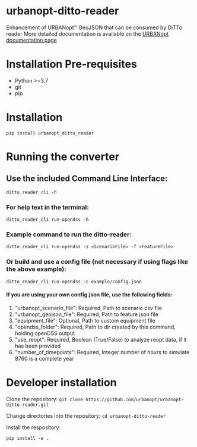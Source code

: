 # urbanopt-ditto-reader
Enhancement of URBANopt™ GeoJSON that can be consumed by DiTTo reader
More detailed documentation is available on the [URBANopt documentation page](https://docs.urbanopt.net/opendss/opendss.html)

# Installation Pre-requisites
- Python >=3.7
- git
- pip

# Installation

`pip install urbanopt_ditto_reader`

# Running the converter

## Use the included Command Line Interface:

`ditto_reader_cli -h`

### For help text in the terminal:
`ditto_reader_cli run-opendss -h`

### Example command to run the ditto-reader:
`ditto_reader_cli run-opendss -s <ScenarioFile> -f <FeatureFile>`

### Or build and use a config file (not necessary if using flags like the above example):
`ditto_reader_cli run-opendss -c example/config.json`

#### If you are using your own config.json file, use the following fields:
1. "urbanopt_scenario_file": Required, Path to scenario csv file
1. "urbanopt_geojson_file": Required, Path to feature json file
1. "equipment_file": Optional, Path to custom equipment file
1. "opendss_folder": Required, Path to dir created by this command, holding openDSS output
1. "use_reopt": Required, Boolean (True/False) to analyze reopt data, if it has been provided
1. "number_of_timepoints": Required, Integer number of hours to simulate. 8760 is a complete year

# Developer installation

Clone the repository:
`git clone https://github.com/urbanopt/urbanopt-ditto-reader.git`

Change directories into the repository:
`cd urbanopt-ditto-reader`

Install the respository:

`pip install -e .`
